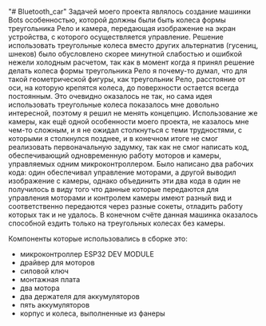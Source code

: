 "# Bluetooth_car" 
Задачей моего проекта являлось создание машинки Bots особенностью, которой должны были быть колеса формы треугольника Рело и камера, передающая изображение на экран устройства, с которого осуществляется управление. Решение использовать треугольные колеса вместо других альтернатив (гусениц, шнеков) было обусловлено скорее минутной слабостью и ошибкой нежели холодным расчетом, так как в момент когда я принял решение делать колеса формы треугольника Рело я почему-то думал, что для такой геометрической фигуры, как треугольник Рело, расстояние от оси, на которую крепятся колеса, до поверхности остается всегда постоянным. Это очевидно оказалось не так, но сама идея использовать треугольные колеса показалось мне довольно интересной, поэтому я решил не менять концепцию. Использование же камеры, как ещё одной особенности моего проекта, не казалось мне чем-то сложным, и я не ожидал столкнуться с теми трудностями, с которыми я столкнулся позднее, и в конечном итоге не смог реализовать первоначальную задумку, так как не смог написать код, обеспечивающий одновременную работу моторов и камеры, управляемых одним микроконтроллером. Было написано два рабочих кода: один обеспечивал управление моторами, а другой выводил изображение с камеры, однако объединить эти два кода в один не получилось в виду того что данные которые передаются для управления моторами и контролем камеры имеют разный вид и соответственно передаются через разные сокеты, отладить работу которых так и не удалось. В конечном счёте данная машинка оказалось способной ездить только на треугольных колесах без камеры.

Компоненты которые использовались в сборке это:
  - микроконтроллер ESP32 DEV MODULE
  - драйвер для моторов
  - силовой ключ
  - монтажная плата
  - два мотора
  - два держателя для аккумуляторов
  - пять аккумуляторов
  - корпус и колеса, выполненные из фанеры
